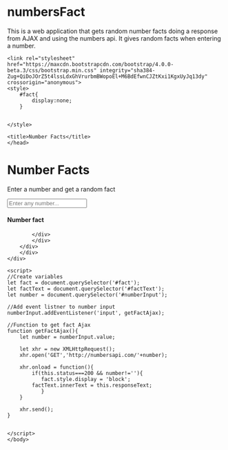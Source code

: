 # numbersFact
This is a web application that gets random number facts doing a response from AJAX and using the numbers api.  It gives random facts when entering a number.
<!DOCTYPE>
<html>
<head>
    <meta charset="UTF-8">
    <meta name="viewport" content="width=device-width, initial-scale=1.0">
    <meta http-equiv="X-UA-Compatible" content="ie=edge">
    
    <link rel="stylesheet" href="https://maxcdn.bootstrapcdn.com/bootstrap/4.0.0-beta.3/css/bootstrap.min.css" integrity="sha384-Zug+QiDoJOrZ5t4lssLdxGhVrurbmBWopoEl+M6BdEfwnCJZtKxi1KgxUyJq13dy" crossorigin="anonymous">
    <style>
        #fact{
            display:none;
        }
    
    
    </style>
    
    <title>Number Facts</title>    
    </head>
<body class="bg-dark">
    <div class="container">
    <div class="row">
        <div class="col-md-6 mx-auto">
        <div class="card bg-primary text-white mt-5 p-4">
            <h1>Number Facts</h1> 
            <p>Enter a number and get a random fact</p>
            <input type="number" class="form-control form-control-lg" id="numberInput" placeholder="Enter any number...">
            <div id="fact" class="card-body">
            <h4 class="card-title">Number fact</h4>
                <p id="factText" class="card-text"></p>
                
            </div>
            </div>
        </div>
        </div>
    </div>
    
    <script>
    //Create variables    
    let fact = document.querySelector('#fact');
    let factText = document.querySelector('#factText');
    let number = document.querySelector('#numberInput');
        
    //Add event listner to number input
    numberInput.addEventListener('input', getFactAjax);
        
    //Function to get fact Ajax
    function getFactAjax(){
        let number = numberInput.value;
        
        let xhr = new XMLHttpRequest();
        xhr.open('GET','http://numbersapi.com/'+number);
        
        xhr.onload = function(){
            if(this.status===200 && number!=''){
               fact.style.display = 'block';
            factText.innerText = this.responseText;    
               }
        }
        
        xhr.send();
    }    
        
    
    </script>
    </body>



</html>
